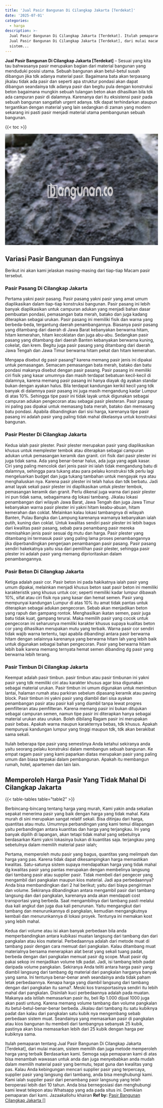 ```yaml
---
title: 'Jual Pasir Bangunan Di Cilangkap Jakarta [Terdekat]'
date: '2025-07-01'
categories:
  - harga
description: >-
  Jual Pasir Bangunan Di Cilangkap Jakarta [Terdekat]. Itulah pemaparan tentang
  Jual Pasir Bangunan Di Cilangkap Jakarta [Terdekat], dari mulai macam,
  sistem...
---
```


**Jual Pasir Bangunan Di Cilangkap Jakarta \[Terdekat\]** – Sesuai yang kita tau bahwasanya pasir merupakan bagian dari material bangunan yang menduduki posisi utama. Sebuah bangunan akan betul-betul susah dibangun jika tdk adanya material pasir. Bagaimana bata akan terpasang jikalau tidak ada pasir dan seperti apa struktur pondasi akan dapat dibangun seandainya tdk adanya pasir dan begitu pula dengan konstruksi beton bagaimana mungkin sebuah tulangan beton akan dihasilkan bila tdk ada campuran pasir di dalamnya. Karenanya dari itu eksistensi pasir pada sebuah bangunan sangatlah urgent adanya. tdk dapat terhindarkan ataupun tergantikan dengan material yang lain sedangkan di zaman yang modern sekarang ini pasti pasir menjadi material utama pembangunan sebuah bangunan.

{{< toc >}}

![Jual Pasir Bangunan Di Cilangkap Jakarta [Terdekat]](/images/jual-pasir-bangunan-16.png)

## Variasi Pasir Bangunan dan Fungsinya

Berikut ini akan kami jelaskan masing-masing dari tiap-tiap Macam pasir tersebut.

### Pasir Pasang Di Cilangkap Jakarta

Pertama yakni pasir pasang. Pasir pasang yakni pasir yang amat umum diaplikasikan dalam tiap-tiap konstruksi bangunan. Pasir pasang ini lebih banyak diaplikasikan untuk campuran adukan yang menjadi bahan dasar pembuatan pondasi, pemasangan bata merah, batako dan juga kadang diterapkan sebagai urukan. Pasir pasang ini memiliki fisik dan warna yang berbeda-beda, tergantung daerah penambangannya. Biasanya pasir pasang yang ditambang dari daerah di Jawa Barat kebanyakan berwarna hitam, hitam kemerahan, hitam kecoklatan dan juga abu-abu. Sedangkan pasir pasang yang ditambang dari daerah Banten kebanyakan berwarna kuning, cokelat, dan krem. Begitu juga pasir pasang yang ditambang dari daerah Jawa Tengah dan Jawa Timur berwarna hitam pekat dan hitam kemerahan.

Mengapa disebut dg pasir pasang? karena memang pasir jenis ini dipakai untuk pemasangan. Semacam pemasangan bata merah, batako dan batu pondasi makanya disebut dengan pasir pasang. Pasir pasang ini memiliki ciri fisik yang kasar umumnya dan masih terdapat bebatuan kecil-kecil di dalamnya, karena memang pasir pasang ini hanya diayak dg ayakan standar bukan dengan ayakan halus. Bila terdapat kandungan kerikil kecil yang tdk banyak di dalamnya pasir pasang ini juga masih mengandung kadar Lumpur di atas 10%. Sehingga tipe pasir ini tidak layak untuk digunakan sebagai campuran adukan pengecoran atau sebagai pasir plesteran. Pasir pasang ini paling pas dipakai untuk memasang bata merah, batako dan memasang batu pondasi. Apabila dibandingkan dari sisi harga, karenanya tipe pasir pasang ini adalah pasir yang paling tidak mahal dikelasnya untuk konstruksi bangunan.

### Pasir Plester Di Cilangkap Jakarta

Kedua ialah pasir plester. Pasir plester merupakan pasir yang diaplikasikan khusus untuk memplester tembok atau diterapkan sebagai campuran adukan untuk pemasangan keramik dan granit. ciri fisik dari pasir plester ini juga tidak sama. Ada yang benar-benar halus, ada juga yang agak kasar. Ciri yang paling mencolok dari jenis pasir ini ialah tidak mengandung batu di dalamnya, sehingga para tukang atau para pelaku konstruksi tdk perlu lagi mengeluarkan budget dan juga tukang tambahan untuk mengayak nya atau menghaluskan nya. Karena pasir plester ini telah halus dan tdk berbatu. Jadi amat layak sekali pasir plester ini diaplikasikan untuk plester tembok, pemasangan keramik dan granit. Perlu dikenal juga warna dari pasir plester ini pun tidak sama, sebagaimana dg lokasi tambang. Jikalau lokasi penambangan dari wilayah Jawa Barat, Jawa Tengah dan juga Jawa Timur kebanyakan warna pasir plester ini yakni hitam keabu-abuan, hitam kemerahan dan coklat. Melainkan kalau lokasi tambangnya di wilayah Banten, Pulau Bangka dan Lampung karenanya warnanya kebanyakan ialah putih, kuning dan coklat. Untuk kwalitas sendiri pasir plester ini lebih bagus dari kwalitas pasir pasang, sebab para penambang pasir mereka memisahkan jenis pasir sesuai dg mutu dan harga. Pasir plester yang ditambang ini termasuk pasir yang paling lama proses penambangannya jika diperbandingkan pengerjaan penambangan pasir pasang. Pasir pasang sendiri hakekatnya yaitu sisa dari pemilihan pasir plester, sehingga pasir plester ini adalah pasir yang memang diprioritaskan dalam penambangannya.

### Pasir Beton Di Cilangkap Jakarta

Ketiga adalah pasir cor. Pasir beton ini pada hakikatnya ialah pasir yang umum dipakai, melainkan menjadi khusus beton saat pasir beton ini memiliki karakteristik yang khusus untuk cor; seperti memiliki kadar lumpur dibawah 10%, sifat atau ciri fisik nya yang kasar dan hemat semen. Pasir yang mempunyai kandungan Lumpur di atas 10% itu amat tidak pantas untuk diterapkan sebagai adukan pengecoran. Sebab akan menjadikan beton yang rapuh dan gampang rontok. Menghasilkan ikatan semen, pasir juga batu tidak kuat, gampang terurai. Maka memilih pasir yang cocok untuk pengecoran ini seharusnya memiliki karakter khusus supaya kualitas beton cor yang dihasilkan merupakan mutu yang terbaik. Warna pasir cor sendiri tidak wajib warna tertentu, tapi apabila dibandingi antara pasir berwarna hitam dengan selainnya karenanya yang berwarna hitam lah yang lebih baik untuk digunakan sebagai bahan pengecoran. Pasir yang berwarna hitam lebih baik karena memang ternyata hemat semen dibanding dg pasir yang berwarna lebih terang.

### Pasir Timbun Di Cilangkap Jakarta

Keempat adalah pasir timbun. pasir timbun atau pasir timbunan ini yakni pasir yang tdk memiliki ciri atau karakter khusus agar bisa digunakan sebagai material urukan. Pasir timbun ini umum digunakan untuk menimbun lantai, halaman rumah atau parkiran sebelum dipasang keramik atau paving block. Pasir timbun ini yakni pasir yang diambil dari sisa ayakan penambangan pasir atau pasir kali yang diambil tanpa lewat progres pemfilteran atau pemfilteran. Karena memang pasir ini bukan ditujukan sebagai campuran semen, namun tipe pasir ini diterapkan hanya sebagai material urukan atau urukan. Boleh dibilang Ragam pasir ini merupakan pasir bebas. Apakah warna maupun karakternya bebas, tdk khusus. Apakah mempunyai kandungan lumpur yang tinggi maupun tdk, tdk akan berakibat sama sekali.

Itulah beberapa tipe pasir yang semestinya Anda ketahui sekiranya anda yaitu seorang pelaku konstruksi dalam membangun sebuah bangunan. Ke empat ragam pasir yang kami paparkan diatas merupakan pasir yang paling umum dan biasa terpakai dalam pembangunan. Apakah itu membangun rumah, hotel, apartemen dan lain lain.

## Memperoleh Harga Pasir Yang Tidak Mahal Di Cilangkap Jakarta

{{< table-tables table="table2" >}}

Berbincang-bincang tentang harga yang murah, Kami yakin anda sekalian sepakat menerima pasir yang baik dengan harga yang tidak mahal. Kata murah di sini merupakan sangat relatif sekali. Bisa ditinjau dari harga, quantitas atau mutu. Umumnya perbandingan yang kami temui dilapangan yaitu perbandingan antara kuantitas dan harga yang terjangkau. Ini yang banyak dipilih di lapangan, akan tetapi tidak mahal yang sebetulnya berdasarkan Kami yakni lokasinya bukan di kuantitas saja. terjangkau yang sebetulnya dalam memilih material pasir ialah;

Pertama, memperoleh mutu pasir yang bagus, quantitas yang melimpah dan harga yang pas. Karena tidak dapat dikesampingkan harga memastikan kwalitas. Satu-satunya sistem supaya mendapatkan harga yang tidak mahal dg kwalitas pasir yang pantas merupakan dengan membelinya langsung dari tambang pasir atau supplier pasir. Tidak membeli dari pengecer yang mengambil dari pangkalan maupun kios material. Jadi apa perbedaannya? Anda bisa membandingkan dari 2 hal berikut; yaitu dari biaya pengiriman dan volume. Sekiranya dibandingkan antara mengambil pasir dari tambang langsung dan dari pangkalan, karenanya anda akan mendapati cost transportasi yang berbeda. Saat mengambilnya dari tambang pasti melalui dua kali angkut dan juga dua kali penurunan. Yaitu mengangkut dari tambang dan menurunkannya di pangkalan, kemudian mengangkutnya kembali dan menurunkannya di lokasi proyek. Tentunya ini memakan kost yang lebih mahal.

Kedua dari volume atau isi akan banyak perbedaan bila anda memperbandingkan antara kubikasi muatan langsung dari tambang dan dari pangkalan atau kios material. Perbedaannya adalah dari metode muat di tambang pasir dengan cara memuat dari pangkalan. Kalau ditambang muat materialnya bersama menerapkan alat berat yang sekali tuang padat, berbeda dengan dari pangkalan memuat pasir dg scope. Muat pasir dg pakai sekop ini menjadikan volume tdk padat. Jadi, isi tambang lebih padat daripada volume pangkalan. Sekiranya Anda teliti antara harga pasir yang diambil langsung dari tambang dg material dari pangkalan harganya banyak yang sama. Ini tentunya benar-benar aneh seandainya anda tidak paham letak perbedaannya. Kenapa harga yang diambil langsung dari tambang dengan dari pangkalan itu sama?. Meski kos transportasinya sendiri itu lebih mahal dari pangkalan. Disinilah kuci perbedaannya adalah pada muatan. Makanya ada istilah memasarkan pasir itu, beli Rp 1.000 dijual 1000 juga akan pasti untung. Karena memang volume tambang dan volume pangkalan itu betul-betul-benar-benar berbeda. Jikalau dari tambang itu satu kubiknya padat dan kalau dari pangkalan satu kubik nya mengembang sebab perbedaan sistem muat. Seandainya yang memasarkan pasir di pangkalan atau kios bangunan itu membeli dari tambangnya sebanyak 25 kubik, pastinya akan bisa memasarkan lebih dari 25 kubik dengan harga per kubiknya sama.

Itulah pemaparan tentang Jual Pasir Bangunan Di Cilangkap Jakarta \[Terdekat\], dari mulai macam, sistem memilih dan juga metode memperoleh harga yang terbaik Berdasarkan kami. Semoga saja pemaparan kami di atas bisa menambah wawasan untuk anda dan juga menyebabkan anda mudah dalam memilih material pasir yang bermutu, tepat guna dan kwalitas yang pas. Kalau Anda kebingungan mencari supplier pasir yang terpercaya, supplier pasir yang langsung dari tambang, anda bisa menghubungi kami. Kami ialah supplier pasir dari penambang pasir langsung yang telah beroperasi lebih dari 10 tahun. Anda bisa bernegosiasi dan menghubungi kami lewat telepon atau Whatsapp yang ada pada situs ini. Demikian pemaparan dari kami. Jazaakallohu khairan
**Ref by:** [Pasir Bangunan Cilangkap Jakarta []](https://id.wikipedia.org/wiki/Pasir)

